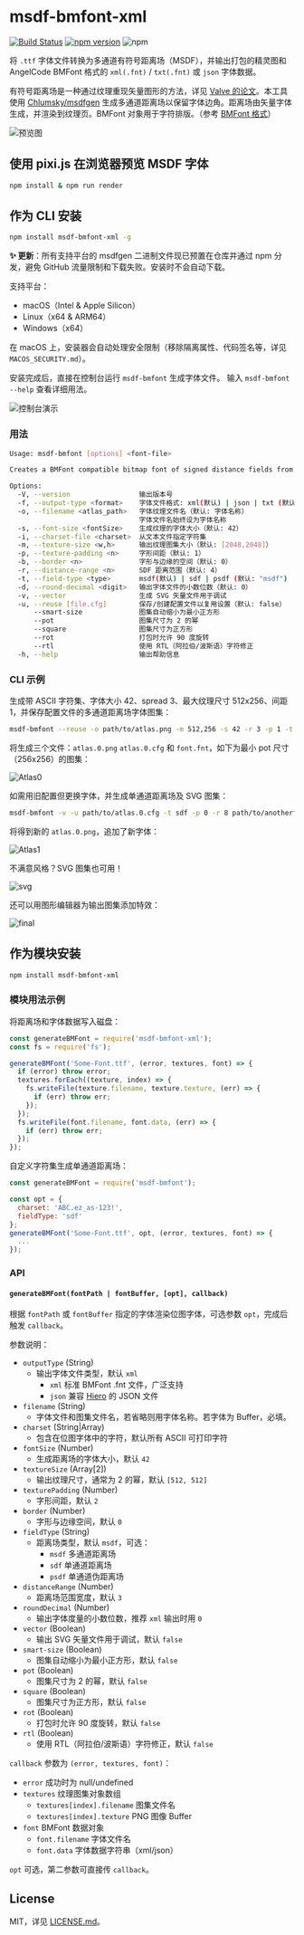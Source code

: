 # msdf-bmfont-xml

[![Build Status](https://travis-ci.org/soimy/msdf-bmfont-xml.svg?branch=master)](https://travis-ci.org/soimy/msdf-bmfont-xml)
[![npm version](https://badge.fury.io/js/msdf-bmfont-xml.svg)](https://badge.fury.io/js/msdf-bmfont-xml)
![npm](https://img.shields.io/npm/dm/msdf-bmfont-xml.svg)

将 `.ttf` 字体文件转换为多通道有符号距离场（MSDF），并输出打包的精灵图和 AngelCode BMFont 格式的 `xml(.fnt)` / `txt(.fnt)` 或 `json` 字体数据。

有符号距离场是一种通过纹理重现矢量图形的方法，详见 [Valve 的论文](http://www.valvesoftware.com/publications/2007/SIGGRAPH2007_AlphaTestedMagnification.pdf)。本工具使用 [Chlumsky/msdfgen](https://github.com/Chlumsky/msdfgen) 生成多通道距离场以保留字体边角。距离场由矢量字体生成，并渲染到纹理页。BMFont 对象用于字符排版。（参考 [BMFont 格式](http://www.angelcode.com/products/bmfont/doc/file_format.html)）

![预览图](https://raw.githubusercontent.com/soimy/msdf-bmfont-xml/master/assets/msdf-bmfont-xml.png)

## 使用 pixi.js 在浏览器预览 MSDF 字体

```bash
npm install & npm run render
```

## 作为 CLI 安装

```bash
npm install msdf-bmfont-xml -g
```

**✨ 更新**：所有支持平台的 msdfgen 二进制文件现已预置在仓库并通过 npm 分发，避免 GitHub 流量限制和下载失败。安装时不会自动下载。

支持平台：

- macOS（Intel & Apple Silicon）
- Linux（x64 & ARM64）
- Windows（x64）

在 macOS 上，安装器会自动处理安全限制（移除隔离属性、代码签名等，详见 `MACOS_SECURITY.md`）。

安装完成后，直接在控制台运行 `msdf-bmfont` 生成字体文件。
输入 `msdf-bmfont --help` 查看详细用法。

![控制台演示](https://raw.githubusercontent.com/soimy/msdf-bmfont-xml/master/assets/console-demo.gif)

### 用法

```bash
Usage: msdf-bmfont [options] <font-file>

Creates a BMFont compatible bitmap font of signed distance fields from a font file

Options:
  -V, --version                 输出版本号
  -f, --output-type <format>    字体文件格式: xml(默认) | json | txt (默认: "xml")
  -o, --filename <atlas_path>   字体纹理文件名（默认: 字体名称）
                                字体文件名始终设为字体名称
  -s, --font-size <fontSize>    生成纹理的字体大小（默认: 42）
  -i, --charset-file <charset>  从文本文件指定字符集
  -m, --texture-size <w,h>      输出纹理图集大小（默认: [2048,2048]）
  -p, --texture-padding <n>     字形间距（默认: 1）
  -b, --border <n>              字形与边缘的空间（默认: 0）
  -r, --distance-range <n>      SDF 距离范围（默认: 4）
  -t, --field-type <type>       msdf(默认) | sdf | psdf (默认: "msdf")
  -d, --round-decimal <digit>   输出字体文件的小数位数（默认: 0）
  -v, --vector                  生成 SVG 矢量文件用于调试
  -u, --reuse [file.cfg]        保存/创建配置文件以复用设置（默认: false）
      --smart-size              图集自动缩小为最小正方形
      --pot                     图集尺寸为 2 的幂
      --square                  图集尺寸为正方形
      --rot                     打包时允许 90 度旋转
      --rtl                     使用 RTL（阿拉伯/波斯语）字符修正
  -h, --help                    输出帮助信息
```

### CLI 示例

生成带 ASCII 字符集、字体大小 42、spread 3、最大纹理尺寸 512x256、间距 1，并保存配置文件的多通道距离场字体图集：

```bash
msdf-bmfont --reuse -o path/to/atlas.png -m 512,256 -s 42 -r 3 -p 1 -t msdf path/to/font.ttf
```

将生成三个文件：`atlas.0.png` `atlas.0.cfg` 和 `font.fnt`，如下为最小 pot 尺寸（256x256）的图集：

![Atlas0](https://raw.githubusercontent.com/soimy/msdf-bmfont-xml/master/assets/atlas.0.png)

如需用旧配置但更换字体，并生成单通道距离场及 SVG 图集：

```bash
msdf-bmfont -v -u path/to/atlas.0.cfg -t sdf -p 0 -r 8 path/to/anotherfont.ttf
```

将得到新的 `atlas.0.png`，追加了新字体：

![Atlas1](https://raw.githubusercontent.com/soimy/msdf-bmfont-xml/master/assets/atlas.1.jpg)

不满意风格？SVG 图集也可用！

![svg](https://raw.githubusercontent.com/soimy/msdf-bmfont-xml/master/assets/svg.png)

还可以用图形编辑器为输出图集添加特效：

![final](https://raw.githubusercontent.com/soimy/msdf-bmfont-xml/master/assets/atlas.2.jpg)

## 作为模块安装

```bash
npm install msdf-bmfont-xml
```

### 模块用法示例

将距离场和字体数据写入磁盘：

```js
const generateBMFont = require('msdf-bmfont-xml');
const fs = require('fs');

generateBMFont('Some-Font.ttf', (error, textures, font) => {
  if (error) throw error;
  textures.forEach((texture, index) => {
    fs.writeFile(texture.filename, texture.texture, (err) => {
      if (err) throw err;
    });
  });
  fs.writeFile(font.filename, font.data, (err) => {
    if (err) throw err;
  });
});
```

自定义字符集生成单通道距离场：

```js
const generateBMFont = require('msdf-bmfont');

const opt = {
  charset: 'ABC.ez_as-123!',
  fieldType: 'sdf'
};
generateBMFont('Some-Font.ttf', opt, (error, textures, font) => {
  ...
});
```

### API

#### `generateBMFont(fontPath | fontBuffer, [opt], callback)`

根据 `fontPath` 或 `fontBuffer` 指定的字体渲染位图字体，可选参数 `opt`，完成后触发 `callback`。

参数说明：

- `outputType` (String)
  - 输出字体文件类型，默认 `xml`
    - `xml` 标准 BMFont .fnt 文件，广泛支持
    - `json` 兼容 [Hiero](https://github.com/libgdx/libgdx/wiki/Hiero) 的 JSON 文件
- `filename` (String)
  - 字体文件和图集文件名，若省略则用字体名称。若字体为 Buffer，必填。
- `charset` (String|Array)
  - 包含在位图字体中的字符，默认所有 ASCII 可打印字符
- `fontSize` (Number)
  - 生成距离场的字体大小，默认 `42`
- `textureSize` (Array[2])
  - 输出纹理尺寸，通常为 2 的幂，默认 `[512, 512]`
- `texturePadding` (Number)
  - 字形间距，默认 `2`
- `border` (Number)
  - 字形与边缘空间，默认 `0`
- `fieldType` (String)
  - 距离场类型，默认 `msdf`，可选：
    - `msdf` 多通道距离场
    - `sdf` 单通道距离场
    - `psdf` 单通道伪距离场
- `distanceRange` (Number)
  - 距离场范围宽度，默认 `3`
- `roundDecimal` (Number)
  - 输出字体度量的小数位数，推荐 `xml` 输出时用 `0`
- `vector` (Boolean)
  - 输出 SVG 矢量文件用于调试，默认 `false`
- `smart-size` (Boolean)
  - 图集自动缩小为最小正方形，默认 `false`
- `pot` (Boolean)
  - 图集尺寸为 2 的幂，默认 `false`
- `square` (Boolean)
  - 图集尺寸为正方形，默认 `false`
- `rot` (Boolean)
  - 打包时允许 90 度旋转，默认 `false`
- `rtl` (Boolean)
  - 使用 RTL（阿拉伯/波斯语）字符修正，默认 `false`

`callback` 参数为 `(error, textures, font)`：

- `error` 成功时为 null/undefined
- `textures` 纹理图集对象数组
  - `textures[index].filename` 图集文件名
  - `textures[index].texture` PNG 图像 Buffer
- `font` BMFont 数据对象
  - `font.filename` 字体文件名
  - `font.data` 字体数据字符串（xml/json）

`opt` 可选，第二参数可直接传 `callback`。

## License

MIT，详见 [LICENSE.md](http://github.com/Jam3/xhr-request/blob/master/LICENSE.md)。
